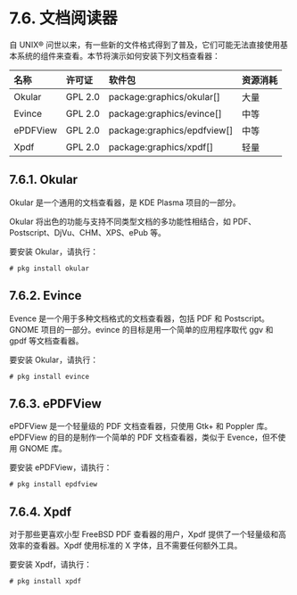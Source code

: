 # 7.6. 文档阅读器

自 UNIX® 问世以来，有一些新的文件格式得到了普及，它们可能无法直接使用基本系统的组件来查看。本节将演示如何安装下列文档查看器：

| 名称     | 许可证     | 软件包                           | 资源消耗 |
| :------- | :------ | :---------------------------- | :--- |
| Okular   | GPL 2.0 | package\:graphics/okular\[]   | 大量   |
| Evince   | GPL 2.0 | package\:graphics/evince\[]   | 中等   |
| ePDFView | GPL 2.0 | package\:graphics/epdfview\[] | 中等   |
| Xpdf     | GPL 2.0 | package\:graphics/xpdf\[]     | 轻量   |

## 7.6.1. Okular

Okular 是一个通用的文档查看器，是 KDE Plasma 项目的一部分。

Okular 将出色的功能与支持不同类型文档的多功能性相结合，如 PDF、Postscript、DjVu、CHM、XPS、ePub 等。

要安装 Okular，请执行：

```
# pkg install okular
```

## 7.6.2. Evince

Evence 是一个用于多种文档格式的文档查看器，包括 PDF 和 Postscript。GNOME 项目的一部分。evince 的目标是用一个简单的应用程序取代 ggv 和 gpdf 等文档查看器。

要安装 Okular，请执行：

```
# pkg install evince
```

## 7.6.3. ePDFView

ePDFView 是一个轻量级的 PDF 文档查看器，只使用 Gtk+ 和 Poppler 库。ePDFView 的目的是制作一个简单的 PDF 文档查看器，类似于 Evence，但不使用 GNOME 库。

要安装 ePDFView，请执行：

```
# pkg install epdfview
```

## 7.6.4. Xpdf

对于那些更喜欢小型 FreeBSD PDF 查看器的用户，Xpdf 提供了一个轻量级和高效率的查看器。Xpdf 使用标准的 X 字体，且不需要任何额外工具。

要安装 Xpdf，请执行：

```
# pkg install xpdf
```
